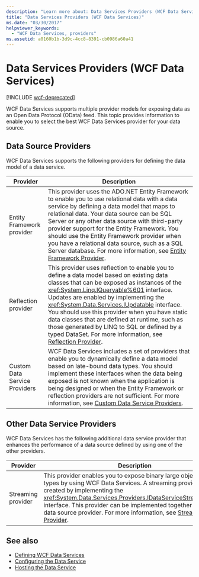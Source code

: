 ```yaml
---
description: "Learn more about: Data Services Providers (WCF Data Services)"
title: "Data Services Providers (WCF Data Services)"
ms.date: "03/30/2017"
helpviewer_keywords: 
  - "WCF Data Services, providers"
ms.assetid: a0160b1b-3d9c-4cc8-8391-cb0986a60a41
---
```

# Data Services Providers (WCF Data Services)

[!INCLUDE [wcf-deprecated](~/includes/wcf-deprecated.md)]

WCF Data Services supports multiple provider models for exposing data as an Open Data Protocol (OData) feed. This topic provides information to enable you to select the best WCF Data Services provider for your data source.  
  
## Data Source Providers  

 WCF Data Services supports the following providers for defining the data model of a data service.  
  
|Provider|Description|  
|--------------|-----------------|  
|Entity Framework provider|This provider uses the ADO.NET Entity Framework to enable you to use relational data with a data service by defining a data model that maps to relational data. Your data source can be SQL Server or any other data source with third-party provider support for the Entity Framework. You should use the Entity Framework provider when you have a relational data source, such as a SQL Server database. For more information, see [Entity Framework Provider](entity-framework-provider-wcf-data-services.md).|  
|Reflection provider|This provider uses reflection to enable you to define a data model based on existing data classes that can be exposed as instances of the <xref:System.Linq.IQueryable%601> interface. Updates are enabled by implementing the <xref:System.Data.Services.IUpdatable> interface. You should use this provider when you have static data classes that are defined at runtime, such as those generated by LINQ to SQL or defined by a typed DataSet. For more information, see [Reflection Provider](reflection-provider-wcf-data-services.md).|  
|Custom Data Service Providers|WCF Data Services includes a set of providers that enable you to dynamically define a data model based on late-bound data types. You should implement these interfaces when the data being exposed is not known when the application is being designed or when the Entity Framework or reflection providers are not sufficient. For more information, see [Custom Data Service Providers](custom-data-service-providers-wcf-data-services.md).|  
  
## Other Data Service Providers  

 WCF Data Services has the following additional data service provider that enhances the performance of a data source defined by using one of the other providers.  
  
|Provider|Description|  
|--------------|-----------------|  
|Streaming provider|This provider enables you to expose binary large object data types by using WCF Data Services. A streaming provider is created by implementing the <xref:System.Data.Services.Providers.IDataServiceStreamProvider> interface. This provider can be implemented together with any data source provider. For more information, see [Streaming Provider](streaming-provider-wcf-data-services.md).|  
  
## See also

- [Defining WCF Data Services](defining-wcf-data-services.md)
- [Configuring the Data Service](configuring-the-data-service-wcf-data-services.md)
- [Hosting the Data Service](hosting-the-data-service-wcf-data-services.md)
